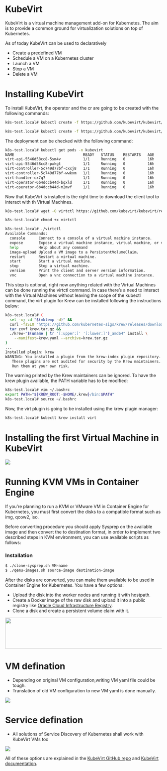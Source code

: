 # KubeVirt

KubeVirt is a virtual machine management add-on for Kubernetes. The aim is to provide a common ground for virtualization solutions on top of Kubernetes.

As of today KubeVirt can be used to declaratively

- Create a predefined VM
- Schedule a VM on a Kubernetes cluster
- Launch a VM
- Stop a VM
- Delete a VM

# Installing KubeVirt

To install KubeVirt, the operator and the cr are going to be created with the following commands:

```sh
k8s-test.local# kubectl create -f https://github.com/kubevirt/kubevirt/releases/download/${KUBEVIRT_VERSION}/kubevirt-operator.yaml

k8s-test.local# kubectl create -f https://github.com/kubevirt/kubevirt/releases/download/${KUBEVIRT_VERSION}/kubevirt-cr.yaml
```

The deployment can be checked with the following command:

```sh
k8s-test.local# kubectl get pods -n kubevirt
NAME                               READY   STATUS    RESTARTS   AGE
virt-api-5546d58cc8-5sm4v          1/1     Running   0          16h
virt-api-5546d58cc8-pxkgt          1/1     Running   0          16h
virt-controller-5c749d77bf-cxxj8   1/1     Running   0          16h
virt-controller-5c749d77bf-wwkxm   1/1     Running   0          16h
virt-handler-cx7q7                 1/1     Running   0          16h
virt-operator-6b4dccb44d-bqxld     1/1     Running   0          16h
virt-operator-6b4dccb44d-m2mvf     1/1     Running   0          16h
```

Now that KubeVirt is installed is the right time to download the client tool to interact with th Virtual Machines.

```sh
k8s-test.local# wget -O virtctl https://github.com/kubevirt/kubevirt/releases/download/${KUBEVIRT_VERSION}/virtctl-${KUBEVIRT_VERSION}-linux-amd64

k8s-test.local# chmod +x virtctl

k8s-test.local# ./virtctl
Available Commands:
  console      Connect to a console of a virtual machine instance.
  expose       Expose a virtual machine instance, virtual machine, or virtual machine instance replica set as a new service.
  help         Help about any command
  image-upload Upload a VM image to a PersistentVolumeClaim.
  restart      Restart a virtual machine.
  start        Start a virtual machine.
  stop         Stop a virtual machine.
  version      Print the client and server version information.
  vnc          Open a vnc connection to a virtual machine instance.
```

This step is optional, right now anything related with the Virtual Machines can be done running the virtctl command. In case there’s a need to interact with the Virtual Machines without leaving the scope of the kubectl command, the virt plugin for Krew can be installed following the instructions below:

```sh
k8s-test.local# (
  set -x; cd "$(mktemp -d)" &&
  curl -fsSLO "https://github.com/kubernetes-sigs/krew/releases/download/v0.3.1/krew.{tar.gz,yaml}" &&
  tar zxvf krew.tar.gz &&
  ./krew-"$(uname | tr '[:upper:]' '[:lower:]')_amd64" install \
    --manifest=krew.yaml --archive=krew.tar.gz
)
...
Installed plugin: krew
WARNING: You installed a plugin from the krew-index plugin repository.
   These plugins are not audited for security by the Krew maintainers.
   Run them at your own risk.
```

The warning printed by the Krew maintainers can be ignored. To have the krew plugin available, the PATH variable has to be modified:

```sh
k8s-test.local# vim ~/.bashrc
export PATH="${KREW_ROOT:-$HOME/.krew}/bin:$PATH"
k8s-test.local# source ~/.bashrc
```
Now, the virt plugin is going to be installed using the krew plugin manager:

```sh
k8s-test.local# kubectl krew install virt
```

# Installing the first Virtual Machine in KubeVirt

![](https://github.com/netgroup-polito/CrownLabs/blob/Amir/Kubevirt/pic/migration-steps.jpg)

# Running KVM VMs in Container Engine

If you’re planning to run a KVM or VMware VM in Container Engine for Kubernetes, you must first convert the disks to a compatible format
such as img, qcow2, iso. 

Before converting procedure you should apply Sysprep on the available image and then convert the to destination format, in order to implement two described steps in KVM environment, you can use available scripts as follows:


### Installation


```sh
$ ./clone-sysprep.sh VM-name
$ ./qemu-images.sh source-image destination-image
```

After the disks are converted, you can make them available to be used in Container Engine for Kubernetes. You have a few options:
  - Upload the disk into the worker nodes and running it with hostpath.
  - Create a Docker image of the raw disk and upload it into a public registry like [Oracle Cloud Infrastructure Registry][df1].
  - Clone a disk and create a persistent volume claim with it.
  
  <img src="https://github.com/netgroup-polito/CrownLabs/blob/Amir/Kubevirt/pic/import-disk.jpg" width="600" height="100" />
  

# VM defination

- Depending on original VM configuration,writing VM yaml file could be tough.
- Translation of old VM configuration to new VM yaml is done manually.

![](https://github.com/netgroup-polito/CrownLabs/blob/Amir/Kubevirt/pic/VM-yaml.jpg)


# Service defination

- All solutions of Service Discovery of Kubernetes shall work with KubeVirt VMs too

![](https://github.com/netgroup-polito/CrownLabs/blob/Amir/Kubevirt/pic/service-defination.jpg)



All of these options are explained in the [KubeVirt GitHub repo][df2] and [KubeVirt documentation][df3].


   [df1]: <https://docs.cloud.oracle.com/en-us/iaas/Content/Registry/Concepts/registryoverview.htm>
   [df2]: <https://github.com/kubevirt/kubevirt/>
   [df3]: <https://kubevirt.io/user-guide/#/creation/creating-virtual-machines>

